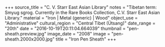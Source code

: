 +++
source_title = "C. V. Starr East Asian Library"
notes = "Tibetan term: Smyug sgrog. Currently in the Rare Books Collection, C.V. Starr East Asian Library."
material = "Iron | Metal (generic) | Wood"
object_use = "Administrative"
cultural_region = "Central Tibet (Ütsang)"
date_range = "20th"
date = "2016-10-19T20:11:04.664039"
thumbnail = "pen-sheath.preview.jpg"
image_date = "2008"
image = "pen-sheath.2000x2000.jpg"
title = "Iron Pen Sheath"
+++
